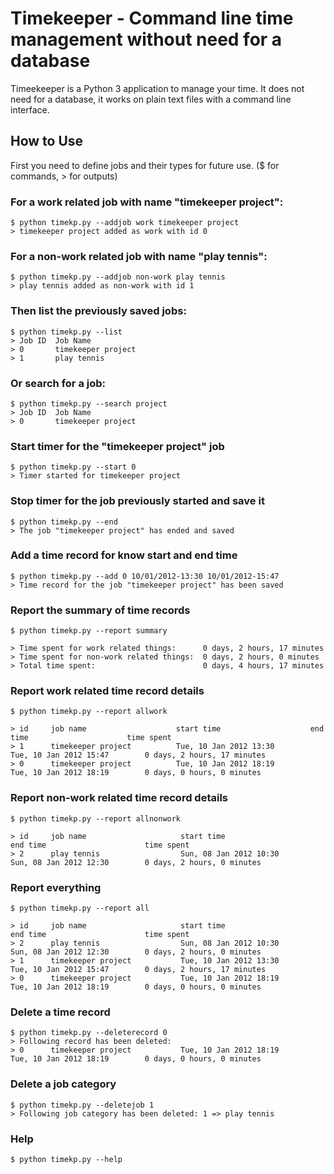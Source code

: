 # Timekeeper - Command line time management without need for a database

Timeekeeper is a Python 3 application to manage your time. It does not need for a
database, it works on plain text files with a command line interface.

## How to Use

First you need to define jobs and their types for future use.
($ for commands,     > for outputs)

### For a work related job with name "timekeeper project":

    $ python timekp.py --addjob work timekeeper project
    > timekeeper project added as work with id 0

### For a non-work related job with name "play tennis":

    $ python timekp.py --addjob non-work play tennis
    > play tennis added as non-work with id 1

### Then list the previously saved jobs:

    $ python timekp.py --list
    > Job ID  Job Name
    > 0       timekeeper project
    > 1       play tennis


### Or search for a job:

    $ python timekp.py --search project
    > Job ID  Job Name
    > 0       timekeeper project


### Start timer for the "timekeeper project" job

    $ python timekp.py --start 0
    > Timer started for timekeeper project


### Stop timer for the job previously started and save it

    $ python timekp.py --end
    > The job "timekeeper project" has ended and saved

### Add a time record for know start and end time

    $ python timekp.py --add 0 10/01/2012-13:30 10/01/2012-15:47
    > Time record for the job "timekeeper project" has been saved


### Report the summary of time records
    $ python timekp.py --report summary

    > Time spent for work related things:      0 days, 2 hours, 17 minutes
    > Time spent for non-work related things:  0 days, 2 hours, 0 minutes
    > Total time spent:                        0 days, 4 hours, 17 minutes


### Report work related time record details
    $ python timekp.py --report allwork

    > id     job name                    start time                    end time                      time spent
    > 1      timekeeper project          Tue, 10 Jan 2012 13:30        Tue, 10 Jan 2012 15:47        0 days, 2 hours, 17 minutes
    > 0      timekeeper project          Tue, 10 Jan 2012 18:19        Tue, 10 Jan 2012 18:19        0 days, 0 hours, 0 minutes



### Report non-work related time record details
    $ python timekp.py --report allnonwork

    > id     job name                     start time                    end time                      time spent
    > 2      play tennis                  Sun, 08 Jan 2012 10:30        Sun, 08 Jan 2012 12:30        0 days, 2 hours, 0 minutes


### Report everything
    $ python timekp.py --report all

    > id     job name                     start time                    end time                      time spent
    > 2      play tennis                  Sun, 08 Jan 2012 10:30        Sun, 08 Jan 2012 12:30        0 days, 2 hours, 0 minutes
    > 1      timekeeper project           Tue, 10 Jan 2012 13:30        Tue, 10 Jan 2012 15:47        0 days, 2 hours, 17 minutes
    > 0      timekeeper project           Tue, 10 Jan 2012 18:19        Tue, 10 Jan 2012 18:19        0 days, 0 hours, 0 minutes

### Delete a time record
    $ python timekp.py --deleterecord 0
    > Following record has been deleted:
    > 0      timekeeper project           Tue, 10 Jan 2012 18:19        Tue, 10 Jan 2012 18:19        0 days, 0 hours, 0 minutes

### Delete a job category
    $ python timekp.py --deletejob 1
    > Following job category has been deleted: 1 => play tennis

### Help
    $ python timekp.py --help

